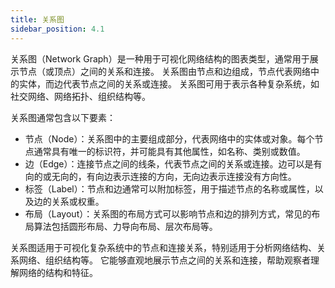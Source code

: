 ```yaml
---
title: 关系图
sidebar_position: 4.1
---
```


关系图（Network Graph）是一种用于可视化网络结构的图表类型，通常用于展示节点（或顶点）之间的关系和连接。
关系图由节点和边组成，节点代表网络中的实体，而边代表节点之间的关系或连接。
关系图可用于表示各种复杂系统，如社交网络、网络拓扑、组织结构等。

关系图通常包含以下要素：

- 节点（Node）：关系图中的主要组成部分，代表网络中的实体或对象。每个节点通常具有唯一的标识符，并可能具有其他属性，如名称、类别或数值。
- 边（Edge）：连接节点之间的线条，代表节点之间的关系或连接。边可以是有向的或无向的，有向边表示连接的方向，无向边表示连接没有方向性。
- 标签（Label）：节点和边通常可以附加标签，用于描述节点的名称或属性，以及边的关系或权重。
- 布局（Layout）：关系图的布局方式可以影响节点和边的排列方式，常见的布局算法包括圆形布局、力导向布局、层次布局等。

关系图适用于可视化复杂系统中的节点和连接关系，特别适用于分析网络结构、关系网络、组织结构等。
它能够直观地展示节点之间的关系和连接，帮助观察者理解网络的结构和特征。

